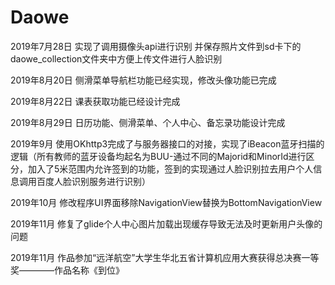 # Daowe
2019年7月28日  实现了调用摄像头api进行识别 并保存照片文件到sd卡下的daowe_collection文件夹中方便上传文件进行人脸识别

2019年8月20日  侧滑菜单导航栏功能已经实现，修改头像功能已完成

2019年8月22日  课表获取功能已经设计完成

2019年8月29日  日历功能、侧滑菜单、个人中心、备忘录功能设计完成 

2019年9月      使用OKhttp3完成了与服务器接口的对接，实现了iBeacon蓝牙扫描的逻辑（所有教师的蓝牙设备均起名为BUU-通过不同的Majorid和MinorId进行区分，加入了5米范围内允许签到的功能，签到的实现通过人脸识别拉去用户个人信息调用百度人脸识别服务进行识别）


2019年10月     修改程序UI界面移除NavigationView替换为BottomNavigationView


2019年11月     修复了glide个人中心图片加载出现缓存导致无法及时更新用户头像的问题


2019年11月     作品参加“远洋航空”大学生华北五省计算机应用大赛获得总决赛一等奖————作品名称《到位》
